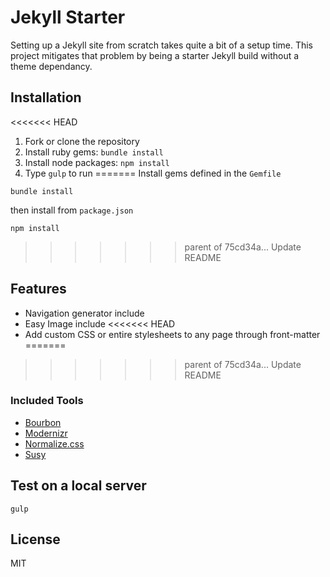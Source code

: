 Jekyll Starter
===

Setting up a Jekyll site from scratch takes quite a bit of a setup time. This project mitigates that problem by being a starter Jekyll build without a theme dependancy.

## Installation

<<<<<<< HEAD
1. Fork or clone the repository
2. Install ruby gems: `bundle install`
3. Install node packages: `npm install`
4. Type `gulp` to run
=======
Install gems defined in the `Gemfile`

```
bundle install
```
then install from `package.json`

```
npm install
```
>>>>>>> parent of 75cd34a... Update README

## Features

- Navigation generator include
- Easy Image include
<<<<<<< HEAD
- Add custom CSS or entire stylesheets to any page through front-matter
=======
>>>>>>> parent of 75cd34a... Update README

### Included Tools

- [Bourbon](http://bourbon.io/)
- [Modernizr](https://modernizr.com/)
- [Normalize.css](https://necolas.github.io/normalize.css/)
- [Susy](http://susy.oddbird.net/)

## Test on a local server

```
gulp
```

## License

MIT